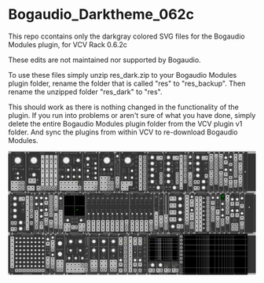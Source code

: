 # Bogaudio_Darktheme_062c

This repo ccontains only the darkgray colored SVG files for the Bogaudio Modules plugin, for VCV Rack 0.6.2c

These edits are not maintained nor supported by Bogaudio.

To use these files simply unzip res_dark.zip to your Bogaudio Modules plugin folder, rename the folder that is called "res" to "res_backup". Then rename the unzipped folder "res_dark" to "res".

This should work as there is nothing changed in the functionality of the plugin. If you run into problems or aren't sure of what you have done, simply delete the entire Bogaudio Modules plugin folder from the VCV plugin v1 folder. And sync the plugins from within VCV to re-download Bogaudio Modules.

![modules screenshot](./BogAudio-V0_6_2c_dark.jpg)
